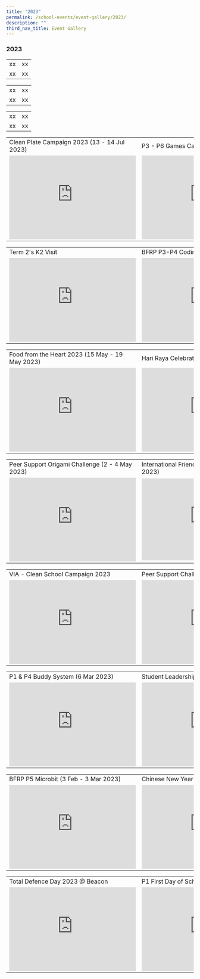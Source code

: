```yaml
---
title: "2023"
permalink: /school-events/event-gallery/2023/
description: ""
third_nav_title: Event Gallery
---
```

### 2023

<table style="width:100%">
  <tbody><tr>
    <td>xx</td>
    <td>xx</td>
  </tr>
  <tr>
    <td>xx</td>
    <td>xx</td>
  </tr>
</tbody></table>

<table style="width:100%">
  <tbody><tr>
    <td>xx</td>
    <td>xx</td>
  </tr>
  <tr>
    <td>xx</td>
    <td>xx</td>
  </tr>
</tbody></table>

<table style="width:100%">
  <tbody><tr>
    <td>xx</td>
    <td>xx</td>
  </tr>
  <tr>
    <td>xx</td>
    <td>xx</td>
  </tr>
</tbody></table>

<table style="width:100%">
  <tbody><tr>
    <td>Clean Plate Campaign 2023 (13 - 14 Jul 2023)</td>
    <td>P3 - P6 Games Carnival</td>
  </tr>
  <tr>
    <td><iframe src="https://docs.google.com/presentation/d/e/2PACX-1vS_UN5wHMaEHvmSDVA7251IpyuXlTAfvTsYha6xjbXQo62L1BZPuW06vaKcRCDb2MoM71spjFp5tS2-/embed?start=false&amp;loop=false&amp;delayms=3000" frameborder="0" width="340" height="225" allowfullscreen="true"></iframe></td>
    <td><iframe src="https://docs.google.com/presentation/d/e/2PACX-1vSTQ1LNHFJEquwKbTDmhDRtmAGWQ76IFZ44rz1RBX4yDxDVwfaIwSWgTm4N5V2XqkPKI1fwI39CHVxH/embed?start=false&amp;loop=false&amp;delayms=3000" frameborder="0" width="340" height="225" allowfullscreen="true"></iframe></td>
  </tr>
</tbody></table>

<table style="width:100%">
  <tbody><tr>
    <td>Term 2's K2 Visit</td>
    <td>BFRP P3-P4 Coding</td>
  </tr>
  <tr>
    <td><iframe allowfullscreen="true" height="225" width="340" frameborder="0" src="https://docs.google.com/presentation/d/e/2PACX-1vQQASdR3kRBx4-S-lU9t9ybBfE12YhuJ1vrbCaVIWjnh6I6T9UPTfxZaHFM3fvZfUgZQrxt5Dbe2slv/embed?start=false&amp;loop=false&amp;delayms=3000"></iframe></td>
    <td><iframe allowfullscreen="true" height="225" width="340" frameborder="0" src="https://docs.google.com/presentation/d/e/2PACX-1vQCRWnPkFbuF-r8Q2iLdUs7uxwSYS7N-XyIbPGB5i8LmF4xJC1KSt8YvFerMmqiglpMLVIA2lVdu-st/embed?start=false&amp;loop=false&amp;delayms=3000"></iframe></td>
  </tr>
</tbody></table>

<table style="width:100%">
  <tbody><tr>
    <td>Food from the Heart 2023 (15 May - 19 May 2023)</td>
    <td>Hari Raya Celebration 2023</td>
  </tr>
  <tr>
    <td><iframe src="https://docs.google.com/presentation/d/e/2PACX-1vQIIOni4ieUYhkH5v8Le7AIE-37PzY5le8Ecr9pFo70ra6QUECq6KdcpVpbSpxMV2w3Ghk8ZNerW2an/embed?start=false&amp;loop=false&amp;delayms=3000" frameborder="0" width="340" height="225" allowfullscreen="true"></iframe></td>
    <td><iframe allowfullscreen="true" height="225" width="340" frameborder="0" src="https://docs.google.com/presentation/d/e/2PACX-1vTTCjE8XzlHGuGRGU4Lp4q-ZKUoxV6Cm8i0by48SNDreyF3oWHvH2oUggb3IS5s1bfP9xbv_UVGDvtf/embed?start=false&amp;loop=false&amp;delayms=3000"></iframe></td>
  </tr>
</tbody></table>

<table style="width:100%">
  <tbody><tr>
    <td>Peer Support Origami Challenge (2 - 4 May 2023)</td>
    <td>International Friendship Day 2023 (3 - 5 Apr 2023)</td>
  </tr>
  <tr>
    <td><iframe src="https://docs.google.com/presentation/d/e/2PACX-1vTFLa985OMVPUy7TAzhSAHwaZd01ukz3w4QZpwGKTXGLvvCrijvXP_maI2AJnsUA9fGTZZnkmAYHebD/embed?start=false&amp;loop=false&amp;delayms=3000" frameborder="0" width="340" height="225" allowfullscreen="true"></iframe></td>
    <td><iframe src="https://docs.google.com/presentation/d/e/2PACX-1vT7iGDEEjNAjG8Vo8vYCzwGe5T47QrSlPONvVD3gfKRs6hwdcYfZBC8F7uHFddU37UAK4faB65yCI2H/embed?start=false&amp;loop=false&amp;delayms=3000" frameborder="0" width="340" height="220" allowfullscreen="true"></iframe></td>
  </tr>
</tbody></table>

<table style="width:100%">
  <tbody><tr>
    <td>VIA - Clean School Campaign 2023</td>
    <td>Peer Support Challenge T1W10 to T2W3</td>
  </tr>
  <tr>
    <td><iframe allowfullscreen="true" height="225" width="340" frameborder="0" src="https://docs.google.com/presentation/d/e/2PACX-1vQzPKl0c8dXFLj-tIFwuArIgrzg6Fo9lA4Y2kp2sIKcrlQDTgMrXrVeCKcD6oe6HxkiE18Ak6Y6F3QN/embed?start=false&amp;loop=false&amp;delayms=3000"></iframe></td>
    <td><iframe allowfullscreen="true" height="225" width="340" frameborder="0" src="https://docs.google.com/presentation/d/e/2PACX-1vS4GYWZ-1MAKBcETOhlyVfY5A3mLYFqki46a3gqd4tSyEjhm6DeXqWBGaVEJcFxsbi6keR4wad36wRC/embed?start=false&amp;loop=false&amp;delayms=3000"></iframe></td>
  </tr>
</tbody></table>

<table style="width:100%">
  <tbody><tr>
    <td>P1 &amp; P4 Buddy System (6 Mar 2023)</td>
    <td>Student Leadership Investiture (3 Mar 2023)</td>
  </tr>
  <tr>
    <td><iframe src="https://docs.google.com/presentation/d/e/2PACX-1vQ4-3GTE8nnCMvEoV7m0JYvhYrSVoV1glusLZrea4obbKML-igJcw2kNX3M6TF_z9qQud5G_jc8f4mv/embed?start=false&amp;loop=false&amp;delayms=3000" frameborder="0" width="340" height="225" allowfullscreen="true"></iframe></td>
    <td><iframe src="https://docs.google.com/presentation/d/e/2PACX-1vQk5XWv-g0kH6lyUguov2qsenWcK-GNG_Z5d2HdPtGsTxNZ9Eqgr5qwLhX1lzoBCfHlPj9g8L3WI4nF/embed?start=false&amp;loop=false&amp;delayms=3000" frameborder="0" width="340" height="225" allowfullscreen="true"></iframe></td>
  </tr>
</tbody></table>

<table style="width:100%">
  <tbody><tr>
    <td>BFRP P5 Microbit (3 Feb - 3 Mar 2023)</td>
    <td>Chinese New Year Celebrations 2023</td>
  </tr>
  <tr>
    <td><iframe allowfullscreen="true" height="225" width="340" frameborder="0" src="https://docs.google.com/presentation/d/e/2PACX-1vRKD6XtWjc3CX94CxouBTokQ8Cy4aYPpjb0Fhx5oJTxE1Pf6TQZNVVNElz7L-M7elQHqEG4u-YSTYv-/embed?start=false&amp;loop=false&amp;delayms=3000"></iframe></td>
    <td><iframe src="https://docs.google.com/presentation/d/e/2PACX-1vQXppAQwNXxTYIoKWwTu0bfD3UJemTBPXvYwq_8h2x-X6CJ64hF2isCjjWq5l3vTB-wwlJCyA0GwLOr/embed?start=false&amp;loop=false&amp;delayms=3000" frameborder="0" width="340" height="225" allowfullscreen="true"></iframe></td>
  </tr>
</tbody></table>

<table style="width:100%">
  <tbody><tr>
    <td>Total Defence Day 2023 @ Beacon</td>
    <td>P1 First Day of School (Jan 2023)</td>
  </tr>
  <tr>
    <td><iframe allowfullscreen="true" height="225" width="340" frameborder="0" src="https://docs.google.com/presentation/d/e/2PACX-1vQQ1MPnsH5e2Ik5lQ_Jt9CzVldiHltBnmDfjJIJfla0YQJoYrX1cTXxnxai17eD1VEnXHo7Cbz7yWu6/embed?start=false&amp;loop=false&amp;delayms=3000"></iframe></td>
    <td><iframe allowfullscreen="true" height="225" width="340" frameborder="0" src="https://docs.google.com/presentation/d/e/2PACX-1vTpG_VHxfhBrGk5trvj8ksYN0XN1Dj_zXQTcJRLpHrGV9d0n_nKPBO9GhnPB2zMhbLWARRe-Avxtypl/embed?start=false&amp;loop=false&amp;delayms=3000"></iframe></td>
  </tr>
</tbody></table>
